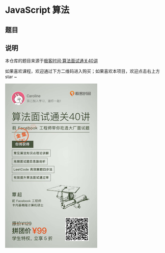 # JavaScript 算法

## 题目

## 说明

本仓库的题目来源于[极客时间·算法面试通关40讲](http://gk.link/a/10hF9)

如果喜欢课程，欢迎通过下方二维码进入购买；如果喜欢本项目，欢迎点击右上方 star ~

<img src="./img/img.jpeg" width=300/>
